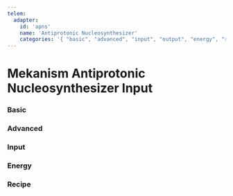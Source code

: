 ```yaml
---
telem:
  adapter:
    id: 'apns'
    name: 'Antiprotonic Nucleosynthesizer'
    categories: '{ "basic", "advanced", "input", "output", "energy", "recipe" }'
---
```


<script setup>
  import { data as metrics } from './common/metrics.data.ts'
</script>

# Mekanism Antiprotonic Nucleosynthesizer Input <RepoLink path="lib/input/mekanism/AntiprotonicNucleosynthesizerInputAdapter.lua" />

<!--@include: ./common/preamble.md -->

### Basic

<MetricTable
  prefix="mekapns:"
  :metrics="[
    { name: 'input_chemical_filled_percentage', value: '0.0 - 1.0'                },
    { name: 'input_item_count',                 value: '0 - inf',   unit: 'item'  },
    { name: 'output_item_count',                value: '0 - inf',   unit: 'item'  },
    { name: 'energy_usage',                     value: '0.0 - inf', unit: 'FE/t'  },
    ...metrics.genericMachine.basic
  ]"
/>

### Advanced

<MetricTable
  prefix="mekapns:"
  :metrics="[
    ...metrics.genericMachine.advanced
  ]"
/>

### Input

<MetricTable
  prefix="mekapns:"
  :metrics="[
    { name: 'input_chemical',           value: '0.0 - inf', unit: 'B' },
    { name: 'input_chemical_capacity',  value: '0.0 - inf', unit: 'B' },
    { name: 'input_chemical_needed',    value: '0.0 - inf', unit: 'B' }
  ]"
/>

### Energy

<MetricTable
  prefix="mekapns:"
  :metrics="[
    ...metrics.genericMachine.energy
  ]"
/>

### Recipe

<MetricTable
  prefix="mekapns:"
  :metrics="[
    ...metrics.recipeProgress.recipe,
  ]"
/>